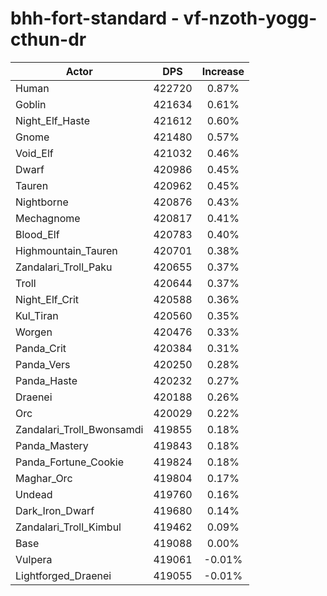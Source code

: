 # bhh-fort-standard - vf-nzoth-yogg-cthun-dr
| Actor | DPS | Increase |
|---|:---:|:---:|
|Human|422720|0.87%|
|Goblin|421634|0.61%|
|Night_Elf_Haste|421612|0.60%|
|Gnome|421480|0.57%|
|Void_Elf|421032|0.46%|
|Dwarf|420986|0.45%|
|Tauren|420962|0.45%|
|Nightborne|420876|0.43%|
|Mechagnome|420817|0.41%|
|Blood_Elf|420783|0.40%|
|Highmountain_Tauren|420701|0.38%|
|Zandalari_Troll_Paku|420655|0.37%|
|Troll|420644|0.37%|
|Night_Elf_Crit|420588|0.36%|
|Kul_Tiran|420560|0.35%|
|Worgen|420476|0.33%|
|Panda_Crit|420384|0.31%|
|Panda_Vers|420250|0.28%|
|Panda_Haste|420232|0.27%|
|Draenei|420188|0.26%|
|Orc|420029|0.22%|
|Zandalari_Troll_Bwonsamdi|419855|0.18%|
|Panda_Mastery|419843|0.18%|
|Panda_Fortune_Cookie|419824|0.18%|
|Maghar_Orc|419804|0.17%|
|Undead|419760|0.16%|
|Dark_Iron_Dwarf|419680|0.14%|
|Zandalari_Troll_Kimbul|419462|0.09%|
|Base|419088|0.00%|
|Vulpera|419061|-0.01%|
|Lightforged_Draenei|419055|-0.01%|
